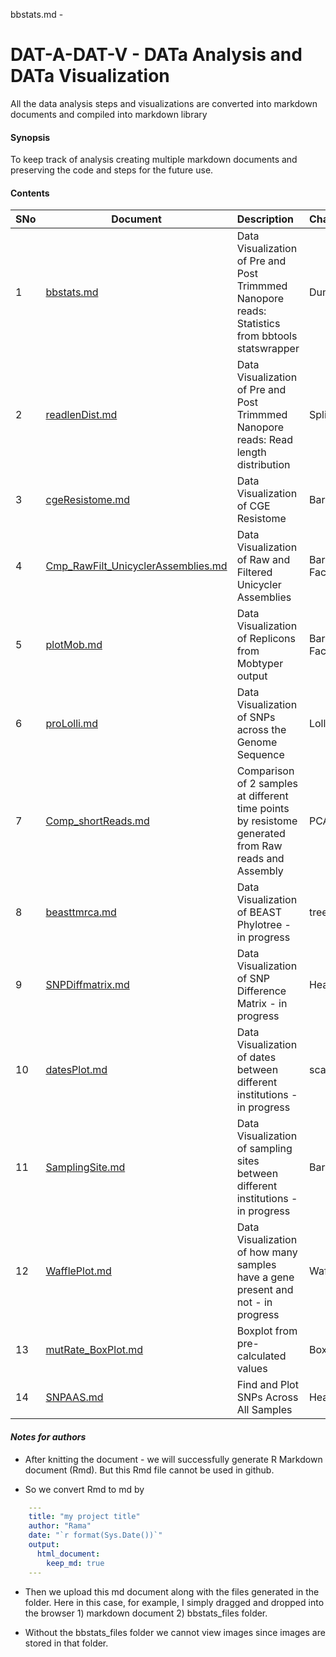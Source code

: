 bbstats.md - 
# DAT-A-DAT-V - DATa Analysis and DATa Visualization

All the data analysis steps and visualizations are converted into markdown documents and compiled into markdown library

#### **Synopsis**

To keep track of analysis creating multiple markdown documents and preserving the code and steps for the future use.
 
#### Contents 
 
|SNo| Document      | Description   | ChartType |
|---| ------------- |:-------------| :-----|
|1| [bbstats.md](https://github.com/ramadatta/CPWorkFlow/blob/main/Rmarkdown/bbstats.md) | Data Visualization of Pre and Post Trimmmed Nanopore reads: Statistics from bbtools statswrapper | Dumbbell |
|2| [readlenDist.md](https://github.com/ramadatta/CPWorkFlow/blob/main/Rmarkdown/readlenDist.md) | Data Visualization of Pre and Post Trimmmed Nanopore reads: Read length distribution | Split Violin|
|3| [cgeResistome.md](https://github.com/ramadatta/CPWorkFlow/blob/main/Rmarkdown/cgeResistome.md)| Data Visualization of CGE Resistome  |Barplot,Heatmap |
|4| [Cmp_RawFilt_UnicyclerAssemblies.md](https://github.com/ramadatta/CPWorkFlow/blob/main/Rmarkdown/Cmp_RawFilt_UnicyclerAssemblies.md) | Data Visualization of Raw and Filtered Unicycler Assemblies | Barplot in Facetwrap |
|5| [plotMob.md](https://github.com/ramadatta/CPWorkFlow/blob/main/Rmarkdown/plotMob.md) | Data Visualization of Replicons from Mobtyper output | Barplot in Facetwrap |
|6| [proLolli.md](https://github.com/ramadatta/CPWorkFlow/blob/main/Rmarkdown/proLolli.md) | Data Visualization of SNPs across the Genome Sequence | Lollipop Plot |
|7| [Comp_shortReads.md](https://github.com/ramadatta/CPWorkFlow/blob/main/Rmarkdown/Comp_shortReads.md) | Comparison of 2 samples at different time points by resistome generated from Raw reads and Assembly | PCA Plot |
|8| [beasttmrca.md](https://github.com/ramadatta/CPWorkFlow/blob/main/Rmarkdown/cgeResistome.md)| Data Visualization of BEAST Phylotree - in progress | tree |
|9| [SNPDiffmatrix.md](https://github.com/ramadatta/CPWorkFlow/blob/main/Rmarkdown/cgeResistome.md)| Data Visualization of SNP Difference Matrix - in progress | Heatmap|
|10| [datesPlot.md](https://github.com/ramadatta/CPWorkFlow/blob/main/Rmarkdown/cgeResistome.md)| Data Visualization of dates between different institutions - in progress | scatterplot |
|11| [SamplingSite.md](https://github.com/ramadatta/CPWorkFlow/blob/main/Rmarkdown/cgeResistome.md)| Data Visualization of sampling sites between different institutions - in progress| Barplot|
|12| [WafflePlot.md](https://github.com/ramadatta/CPWorkFlow/blob/main/Rmarkdown/cgeResistome.md)| Data Visualization of how many samples have a gene present and not - in progress  | Waffle|
|13| [mutRate_BoxPlot.md](https://github.com/ramadatta/tute/blob/main/R/boxplot/mutRate_BoxPlot.md)| Boxplot from pre-calculated values  | Boxplot | 
|14| [SNPAAS.md](https://github.com/ramadatta/CPWorkFlow/blob/main/Rmarkdown/SNPAAS/SNPAAS.md)| Find and Plot SNPs Across All Samples | HeatMap | 



#### *Notes for authors*

* After knitting the document -  we will successfully generate R Markdown document (Rmd). But this Rmd file cannot be used in github. 

* So we convert Rmd to md by 

``` yaml
    ---
    title: "my project title"
    author: "Rama"
    date: "`r format(Sys.Date())`"
    output:
      html_document:
        keep_md: true
    ---
```

* Then we upload this md document along with the files generated in the folder. Here in this case, for example, I simply dragged and dropped into the browser 1) markdown document 2) bbstats_files folder.

* Without the bbstats_files folder we cannot view images since images are stored in that folder.


